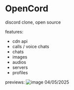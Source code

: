 # OpenCord
discord clone, open source

features:
- cdn api
- calls / voice chats
- chats
- images
- audios
- servers
- profiles

previews:
![image](https://github.com/user-attachments/assets/4eacdb3b-23cf-41f3-86b9-9204cd9e49d4)
04/05/2025
